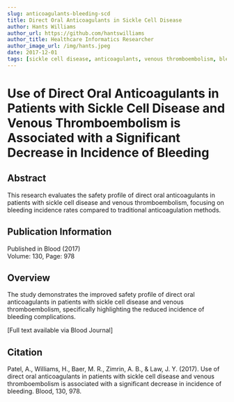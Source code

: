 ```yaml
---
slug: anticoagulants-bleeding-scd
title: Direct Oral Anticoagulants in Sickle Cell Disease
author: Hants Williams
author_url: https://github.com/hantswilliams
author_title: Healthcare Informatics Researcher
author_image_url: /img/hants.jpeg
date: 2017-12-01
tags: [sickle cell disease, anticoagulants, venous thromboembolism, bleeding risk]
---
```


# Use of Direct Oral Anticoagulants in Patients with Sickle Cell Disease and Venous Thromboembolism is Associated with a Significant Decrease in Incidence of Bleeding

## Abstract

This research evaluates the safety profile of direct oral anticoagulants in patients with sickle cell disease and venous thromboembolism, focusing on bleeding incidence rates compared to traditional anticoagulation methods.

<!--truncate-->

## Publication Information

Published in Blood (2017)  
Volume: 130, Page: 978

## Overview

The study demonstrates the improved safety profile of direct oral anticoagulants in patients with sickle cell disease and venous thromboembolism, specifically highlighting the reduced incidence of bleeding complications.

[Full text available via Blood Journal]

## Citation

Patel, A., Williams, H., Baer, M. R., Zimrin, A. B., & Law, J. Y. (2017). Use of direct oral anticoagulants in patients with sickle cell disease and venous thromboembolism is associated with a significant decrease in incidence of bleeding. Blood, 130, 978.
